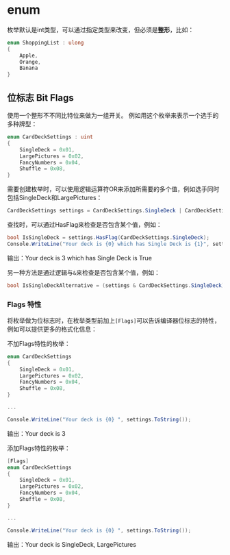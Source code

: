 # enum

枚举默认是int类型，可以通过指定类型来改变，但必须是**整形**，比如：
```c#
enum ShoppingList : ulong
{
    Apple,
    Orange,
    Banana
}
```

## 位标志 Bit Flags

使用一个整形不不同比特位来做为一组开关。 例如用这个枚举来表示一个选手的多种牌型：

```c#
enum CardDeckSettings : uint
{
    SingleDeck = 0x01,
    LargePictures = 0x02,
    FancyNumbers = 0x04,
    Shuffle = 0x08,
}
```

需要创建枚举时，可以使用逻辑运算符OR来添加所需要的多个值，例如选手同时包括SingleDeck和LargePictures：

```c#
CardDeckSettings settings = CardDeckSettings.SingleDeck | CardDeckSettings.LargePictures;
```

查找时，可以通过HasFlag来检查是否包含某个值，例如：

```c#
bool IsSingleDeck = settings.HasFlag(CardDeckSettings.SingleDeck);
Console.WriteLine("Your deck is {0} which has Single Deck is {1}", settings.ToString(), IsSingleDeck);
```

输出：Your deck is 3 which has Single Deck is True

另一种方法是通过逻辑与`&`来检查是否包含某个值，例如：

```c#
bool IsSingleDeckAlternative = (settings & CardDeckSettings.SingleDeck) == CardDeckSettings.SingleDeck;
```

### Flags 特性

将枚举做为位标志时，在枚举类型前加上`[Flags]`可以告诉编译器位标志的特性，例如可以提供更多的格式化信息：

不加Flags特性的枚举：

```c#
enum CardDeckSettings
{
    SingleDeck = 0x01,
    LargePictures = 0x02,
    FancyNumbers = 0x04,
    Shuffle = 0x08,
}

...

Console.WriteLine("Your deck is {0} ", settings.ToString());
```

输出：Your deck is 3

添加Flags特性的枚举：

```c#
[Flags]
enum CardDeckSettings
{
    SingleDeck = 0x01,
    LargePictures = 0x02,
    FancyNumbers = 0x04,
    Shuffle = 0x08,
}

...

Console.WriteLine("Your deck is {0} ", settings.ToString());
```

输出：Your deck is SingleDeck, LargePictures